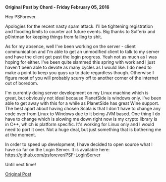 **Original Post by Chord - Friday February 05, 2016**

Hey PSForever.

Apologies for the recent nasty spam attack. I'll be tightening registration and
flooding limits to counter act future events. Big thanks to Sulferix and
p0intman for keeping things from falling to shit.

As for my absence, well I've been working on the server - client communication
and I'm able to get an unmodified client to talk to my server and have the
client get past the login progress. Yeah not as much as I was hoping for either.
I've been quite slammed this spring with work and I just haven't been able to
devote as many cycles as I would like. I do need to make a point to keep you
guys up to date regardless though. Otherwise I figure most of you will probably
scurry off to another corner of the internet out of boredom.

I'm currently doing server development on my Linux machine which is great, but
obviously not ideal because PlanetSide is windows only. I've been able to get
away with this for a while as PlanetSide has great Wine support. The best apart
about having chosen Scala is that I don't have to change any code over from
Linux to Windows due to it being JVM based. One thing I do have to change which
is slowing me down right now is my crypto library is in C++, which is platform
specific. It's working for Linux only and I would need to port it over. Not a
huge deal, but just something that is bothering me at the moment.

In order to speed up development, I have decided to open source what I have so
far on the Login Server. It is available here:
<https://github.com/psforever/PSF-LoginServer>

Until next time!

[Original Post](http://psforever.net/forum/viewtopic.php?f=11&t=135)
